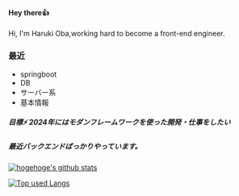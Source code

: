#### Hey there👍
Hi, I'm Haruki Oba,working hard to become a front-end engineer.

### 最近
- springboot
- DB
- サーバー系
- 基本情報


##### 目標⚡  2024年にはモダンフレームワークを使った開発・仕事をしたい
##### 最近バックエンドばっかりやっています。

<!-- リポジトリステータス -->
[![hogehoge's github stats](https://github-readme-stats.vercel.app/api?username=haruki0314&hide=contribs&count_private=true&show_icons=true&theme=tokyonight)](https://github.com/haruki0314/)

<!-- ソースコード統計 -->
[![Top used Langs](https://github-readme-stats.vercel.app/api/top-langs/?username=haruki0314&layout=compact&theme=tokyonight)](https://github.com/haruki0314/)

